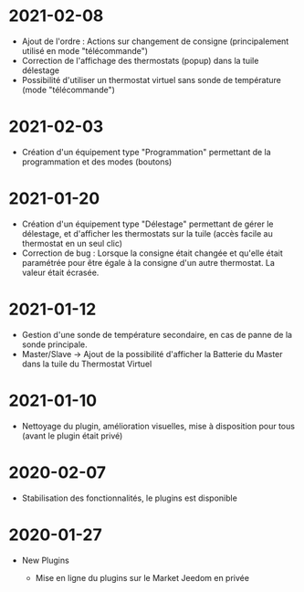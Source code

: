 ﻿2021-02-08
===

-   Ajout de l'ordre : Actions sur changement de consigne (principalement utilisé en mode "télécommande")
-   Correction de l'affichage des thermostats (popup) dans la tuile délestage
-   Possibilité d'utiliser un thermostat virtuel sans sonde de température (mode "télécommande")

2021-02-03
===

-   Création d'un équipement type "Programmation" permettant de la programmation et des modes (boutons)

2021-01-20
===

-   Création d'un équipement type "Délestage" permettant de gérer le délestage, et d'afficher les thermostats sur la tuile (accès facile au thermostat en un seul clic)
-   Correction de bug : Lorsque la consigne était changée et qu'elle était paramétrée pour être égale à la consigne d'un autre thermostat. La valeur était écrasée.

2021-01-12
===

-   Gestion d'une sonde de température secondaire, en cas de panne de la sonde principale.
-   Master/Slave -> Ajout de la possibilité d'afficher la Batterie du Master dans la tuile du Thermostat Virtuel

2021-01-10
===

-   Nettoyage du plugin, amélioration visuelles, mise à disposition pour tous (avant le plugin était privé)

2020-02-07
===

-   Stabilisation des fonctionnalités, le plugins est disponible

2020-01-27
===

-   New Plugins

    -   Mise en ligne du plugins sur le Market Jeedom en privée

